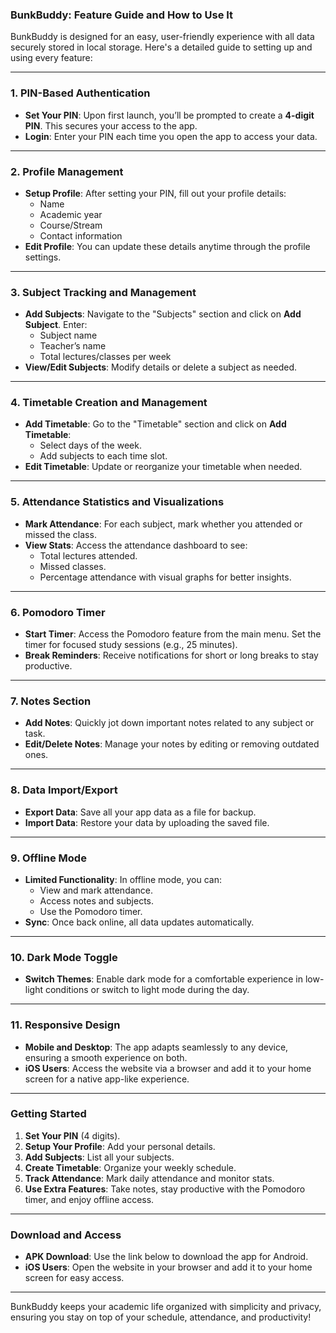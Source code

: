 ### **BunkBuddy: Feature Guide and How to Use It**

BunkBuddy is designed for an easy, user-friendly experience with all data securely stored in local storage. Here's a detailed guide to setting up and using every feature:

---

### **1. PIN-Based Authentication**
- **Set Your PIN**: Upon first launch, you’ll be prompted to create a **4-digit PIN**. This secures your access to the app.
- **Login**: Enter your PIN each time you open the app to access your data.

---

### **2. Profile Management**
- **Setup Profile**: After setting your PIN, fill out your profile details:
  - Name
  - Academic year
  - Course/Stream
  - Contact information
- **Edit Profile**: You can update these details anytime through the profile settings.

---

### **3. Subject Tracking and Management**
- **Add Subjects**: Navigate to the "Subjects" section and click on **Add Subject**. Enter:
  - Subject name
  - Teacher’s name
  - Total lectures/classes per week
- **View/Edit Subjects**: Modify details or delete a subject as needed.

---

### **4. Timetable Creation and Management**
- **Add Timetable**: Go to the "Timetable" section and click on **Add Timetable**:
  - Select days of the week.
  - Add subjects to each time slot.
- **Edit Timetable**: Update or reorganize your timetable when needed.

---

### **5. Attendance Statistics and Visualizations**
- **Mark Attendance**: For each subject, mark whether you attended or missed the class.
- **View Stats**: Access the attendance dashboard to see:
  - Total lectures attended.
  - Missed classes.
  - Percentage attendance with visual graphs for better insights.

---

### **6. Pomodoro Timer**
- **Start Timer**: Access the Pomodoro feature from the main menu. Set the timer for focused study sessions (e.g., 25 minutes).
- **Break Reminders**: Receive notifications for short or long breaks to stay productive.

---

### **7. Notes Section**
- **Add Notes**: Quickly jot down important notes related to any subject or task.
- **Edit/Delete Notes**: Manage your notes by editing or removing outdated ones.

---

### **8. Data Import/Export**
- **Export Data**: Save all your app data as a file for backup.
- **Import Data**: Restore your data by uploading the saved file.

---

### **9. Offline Mode**
- **Limited Functionality**: In offline mode, you can:
  - View and mark attendance.
  - Access notes and subjects.
  - Use the Pomodoro timer.
- **Sync**: Once back online, all data updates automatically.

---

### **10. Dark Mode Toggle**
- **Switch Themes**: Enable dark mode for a comfortable experience in low-light conditions or switch to light mode during the day.

---

### **11. Responsive Design**
- **Mobile and Desktop**: The app adapts seamlessly to any device, ensuring a smooth experience on both.
- **iOS Users**: Access the website via a browser and add it to your home screen for a native app-like experience.

---

### **Getting Started**
1. **Set Your PIN** (4 digits).
2. **Setup Your Profile**: Add your personal details.
3. **Add Subjects**: List all your subjects.
4. **Create Timetable**: Organize your weekly schedule.
5. **Track Attendance**: Mark daily attendance and monitor stats.
6. **Use Extra Features**: Take notes, stay productive with the Pomodoro timer, and enjoy offline access.

---

### **Download and Access**
- **APK Download**: Use the link below to download the app for Android.
- **iOS Users**: Open the website in your browser and add it to your home screen for easy access.

---

BunkBuddy keeps your academic life organized with simplicity and privacy, ensuring you stay on top of your schedule, attendance, and productivity!
